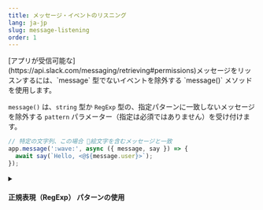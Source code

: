```yaml
---
title: メッセージ・イベントのリスニング
lang: ja-jp
slug: message-listening
order: 1
---
```


<div class="section-content">
[アプリが受信可能な](https://api.slack.com/messaging/retrieving#permissions)メッセージをリッスンするには、`message` 型でないイベントを除外する `message()` メソッドを使用します。

`message()` は、`string` 型か `RegExp` 型の、指定パターンに一致しないメッセージを除外する `pattern` パラメーター（指定は必須ではありません）を受け付けます。
</div>

```javascript
// 特定の文字列、この場合 👋絵文字を含むメッセージと一致
app.message(':wave:', async ({ message, say }) => {
  await say(`Hello, <@${message.user}>`);
});
```

<details class="secondary-wrapper">
<summary class="section-head" markdown="0">
<h4 class="section-head">正規表現（RegExp） パターンの使用</h4>
</summary>

<div class="secondary-content" markdown="0">
文字列の代わりに 正規表現(RegExp) パターンを使用すると、より細やかなマッチングが可能です。

RegExp の一致結果はすべて `context.matches` に保持されます。
</div>

```javascript
app.message(/^(hi|hello|hey).*/, async ({ context, say }) => {
  // context.matches の内容が特定の正規表現と一致
  const greeting = context.matches[0];

  await say(`${greeting}, how are you?`);
});
```

</details>
